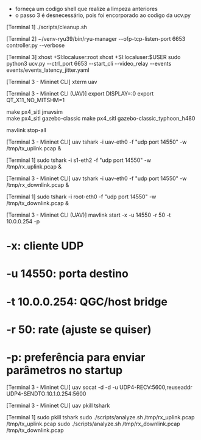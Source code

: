 - forneça um codigo shell que realize a limpeza anteriores
- o passo 3 é desnecessário, pois foi encorporado ao codigo da ucv.py

[Terminal 1]
./scripts/cleanup.sh

[Terminal 2]
~/venv-ryu39/bin/ryu-manager --ofp-tcp-listen-port 6653 controller.py --verbose

[Terminal 3]
xhost +SI:localuser:root
xhost +SI:localuser:$USER
sudo python3 ucv.py --ctrl_port 6653 --start_cli --video_relay --events events/events_latency_jitter.yaml 

[Terminal 3 - Mininet CLI]
xterm uav

[Terminal 3 - Mininet CLI (UAV)]
export DISPLAY=:0
export QT_X11_NO_MITSHM=1

make px4_sitl jmavsim   
make px4_sitl gazebo-classic
make px4_sitl gazebo-classic_typhoon_h480

mavlink stop-all

[Terminal 3 - Mininet CLI]
uav tshark -i uav-eth0 -f "udp port 14550" -w /tmp/tx_uplink.pcap &

[Terminal 1]
sudo tshark -i s1-eth2 -f "udp port 14550" -w /tmp/rx_uplink.pcap &

[Terminal 3 - Mininet CLI]
uav tshark -i uav-eth0 -f "udp port 14550" -w /tmp/rx_downlink.pcap &

[Terminal 1]
sudo tshark -i root-eth0 -f "udp port 14550" -w /tmp/tx_downlink.pcap &

[Terminal 3 - Mininet CLI (UAV)]
mavlink start -x -u 14550 -r 50 -t 10.0.0.254 -p
# -x: cliente UDP
# -u 14550: porta destino
# -t 10.0.0.254: QGC/host bridge
# -r 50: rate (ajuste se quiser)
# -p: preferência para enviar parâmetros no startup

[Terminal 3 - Mininet CLI]
uav socat -d -d -u UDP4-RECV:5600,reuseaddr UDP4-SENDTO:10.1.0.254:5600

[Terminal 3 - Mininet CLI]
uav pkill tshark

[Terminal 1]
sudo pkill tshark
sudo ./scripts/analyze.sh /tmp/rx_uplink.pcap /tmp/tx_uplink.pcap
sudo ./scripts/analyze.sh /tmp/rx_downlink.pcap /tmp/tx_downlink.pcap

